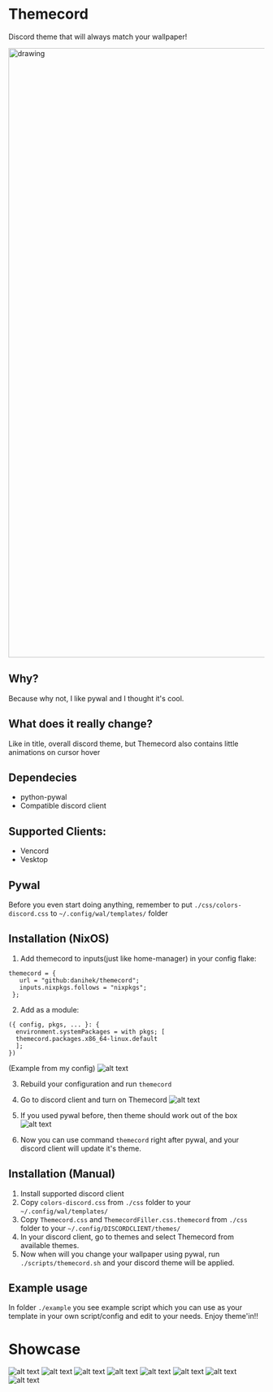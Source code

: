 # Themecord
Discord theme that will always match your wallpaper!

<img src="https://github.com/danihek/Themecord/blob/main/assets/preview.gif" alt="drawing" style="width:1200px;"/>

## Why?
Because why not, I like pywal and I thought it's cool.

## What does it really change?
Like in title, overall discord theme, but Themecord also contains little animations on cursor hover

## Dependecies
- python-pywal
- Compatible discord client

## Supported Clients:
- Vencord
- Vesktop

## Pywal
Before you even start doing anything, remember to put ``./css/colors-discord.css`` to ``~/.config/wal/templates/`` folder

## Installation (NixOS)
1. Add themecord to inputs(just like home-manager) in your config flake:
```
themecord = {
   url = "github:danihek/themecord";
   inputs.nixpkgs.follows = "nixpkgs";
 };
```

2. Add as a module:
```
({ config, pkgs, ... }: {
  environment.systemPackages = with pkgs; [
  themecord.packages.x86_64-linux.default
  ];
})
```
(Example from my config)
![alt text](https://github.com/danihek/Themecord/blob/main/assets/nix5.png)
 
3. Rebuild your configuration and run ``themecord``

5. Go to discord client and turn on Themecord
   ![alt text](https://github.com/danihek/Themecord/blob/main/assets/nix3.png)

6. If you used pywal before, then theme should work out of the box
   ![alt text](https://github.com/danihek/Themecord/blob/main/assets/nix4.png)

4. Now you can use command ``themecord`` right after pywal,
and your discord client will update it's theme.

## Installation (Manual)
1. Install supported discord client
2. Copy ```colors-discord.css``` from ```./css``` folder to your ```~/.config/wal/templates/```
3. Copy ```Themecord.css``` and ```ThemecordFiller.css.themecord``` from ```./css``` folder to your ```~/.config/DISCORDCLIENT/themes/```
4. In your discord client, go to themes and select Themecord from available themes.
5. Now when will you change your wallpaper using pywal, run ```./scripts/themecord.sh``` and your discord theme will be applied.

## Example usage
In folder ```./example``` you see example script which you can use as your template in your own script/config and edit to your needs. Enjoy theme'in!!

# Showcase
![alt text](swappy-20240924_214828.png)
![alt text](swappy-20241011_013305.png)
![alt text](swappy-20241011_013320.png)
![alt text](swappy-20241011_013405.png)
![alt text](swappy-20241011_013421.png)
![alt text](swappy-20241011_013439.png)
![alt text](swappy-20241011_013456.png)
![alt text](swappy-20241011_013514.png)
